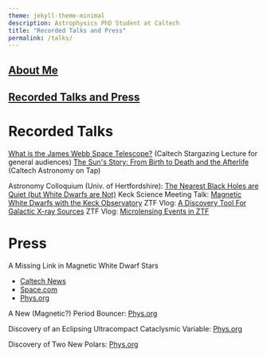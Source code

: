 ```yaml
---
theme: jekyll-theme-minimal
description: Astrophysics PhD Student at Caltech
title: "Recorded Talks and Press"
permalink: /talks/
---
```

## [About Me](https://acrodrig98.github.io/)
## [Recorded Talks and Press](https://acrodrig98.github.io/talks)

# Recorded Talks

[What is the James Webb Space Telescope?](https://www.youtube.com/watch?v=Nl-PbrISJ30&) (Caltech Stargazing Lecture for general audiences)
[The Sun's Story: From Birth to Death and the Afterlife](https://www.youtube.com/watch?v=k2PGnZAIpdk) (Caltech Astronomy on Tap)

Astronomy Colloquium (Univ. of Hertfordshire): [The Nearest Black Holes are Quiet (but White Dwarfs are Not)](https://www.youtube.com/watch?v=EaYXEa0oIH4)
Keck Science Meeting Talk: [Magnetic White Dwarfs with the Keck Observatory](https://www.youtube.com/watch?v=HFxj8ZQfmdo)
ZTF Vlog: [A Discovery Tool For Galactic X-ray Sources](https://www.youtube.com/watch?v=5eb1ECVefgI)
ZTF Vlog: [Microlensing Events in ZTF](https://www.youtube.com/watch?v=nu_wI5FBoK4)

# Press
A Missing Link in Magnetic White Dwarf Stars
- [Caltech News](https://www.caltech.edu/about/news/a-missing-link-in-magnetic-stars)
- [Space.com](https://www.space.com/astronomy/missing-link-star-why-this-teenage-vampire-white-dwarf-has-scientists-so-excited)
- [Phys.org](https://phys.org/news/2025-01-gaia22ayj-magnetic-accreting-white-dwarf.html#google_vignette)

A New (Magnetic?) Period Bouncer: [Phys.org](https://phys.org/news/2024-01-cataclysmic-variable-brown-dwarf-secondary.html)

Discovery of an Eclipsing Ultracompact Cataclysmic Variable: [Phys.org](https://phys.org/news/2023-07-eclipsing-cataclysmic-variable.html)

Discovery of Two New Polars: [Phys.org](https://phys.org/news/2022-06-astronomers-polars.html#google_vignette)




